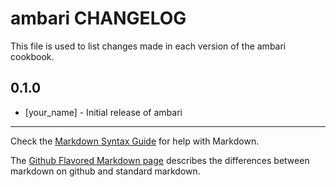 ambari CHANGELOG
================

This file is used to list changes made in each version of the ambari cookbook.

0.1.0
-----
- [your_name] - Initial release of ambari

- - -
Check the [Markdown Syntax Guide](http://daringfireball.net/projects/markdown/syntax) for help with Markdown.

The [Github Flavored Markdown page](http://github.github.com/github-flavored-markdown/) describes the differences between markdown on github and standard markdown.

